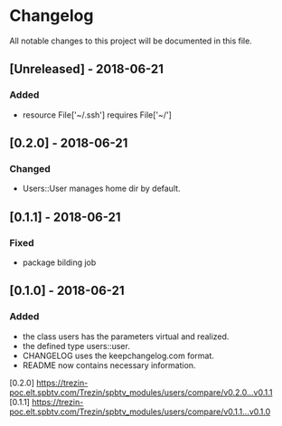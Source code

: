 # Changelog

All notable changes to this project will be documented in this file.

## [Unreleased] - 2018-06-21

### Added

- resource File['~/.ssh'] requires File['~/']

## [0.2.0] - 2018-06-21

### Changed

- Users::User manages home dir by default.

## [0.1.1] - 2018-06-21

### Fixed

- package bilding job

## [0.1.0] - 2018-06-21

### Added

- the class users has the parameters virtual and realized.
- the defined type users::user.
- CHANGELOG uses the keepchangelog.com format.
- README now contains necessary information.

[0.2.0] https://trezin-poc.elt.spbtv.com/Trezin/spbtv_modules/users/compare/v0.2.0...v0.1.1
[0.1.1] https://trezin-poc.elt.spbtv.com/Trezin/spbtv_modules/users/compare/v0.1.1...v0.1.0
